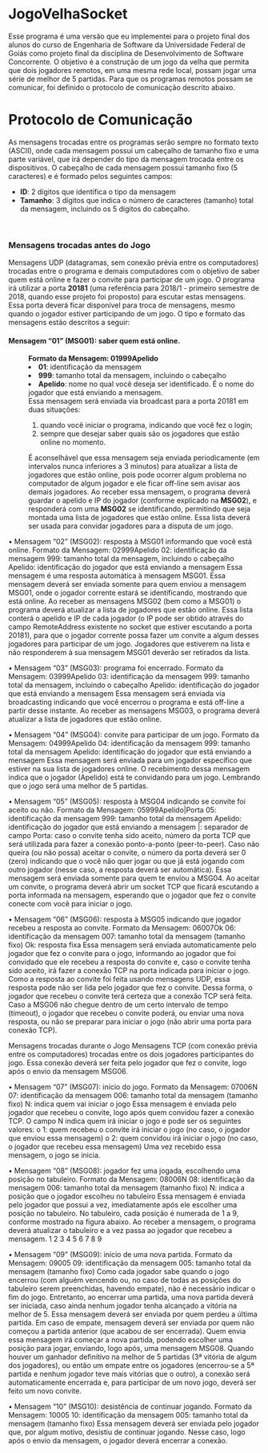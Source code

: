 # JogoVelhaSocket
Esse programa é uma versão que eu implementei para o projeto final dos alunos do curso de Engenharia de Software da Universidade Federal de Goiás como projeto final da disciplina de Desenvolvimento de Software Concorrente. O objetivo é a construção de um jogo da velha que permita que dois jogadores remotos, em uma mesma rede local, possam jogar uma série de melhor de 5 partidas. Para que os programas remotos possam se comunicar, foi definido o protocolo de comunicação descrito abaixo.
<br>
<h1>Protocolo de Comunicação</h1>
As mensagens trocadas entre os programas serão sempre no formato texto (ASCII), onde cada mensagem possui um cabeçalho de tamanho fixo e uma parte variável, que irá depender do tipo da mensagem trocada entre os dispositivos. O cabeçalho de cada mensagem possui tamanho fixo (5 caracteres) e é formado pelos seguintes campos:
<ul>
<li><b>ID</b>: 2 dígitos que identifica o tipo da mensagem</li>
<li><b>Tamanho</b>: 3 dígitos que indica o número de caracteres (tamanho) total da mensagem, incluindo os 5 dígitos do cabeçalho.</li>
</ul>
<br>
<h3>Mensagens trocadas antes do Jogo</h3>
Mensagens UDP (datagramas, sem conexão prévia entre os computadores) trocadas entre o programa e demais computadores com o objetivo de saber quem está online e fazer o convite para participar de um jogo. O programa irá utilizar a porta <b>20181</b> (uma referência para 2018/1 - primeiro semestre de 2018, quando esse projeto foi proposto) para escutar estas mensagens. Essa porta deverá ficar disponível para troca de mensagens, mesmo quando o jogador estiver participando de um jogo. O tipo e formato das mensagens estão descritos a seguir:
<br>
<dl>
<dt><h4>Mensagem “01” (MSG01): saber quem está online.</h4></dt>
<dd><b>Formato da Mensagem: 01999Apelido</b>
<nl>
<li><b>01</b>: identificação da mensagem</li>
<li><b>999</b>: tamanho total da mensagem, incluindo o cabeçalho</li>
<li><b>Apelido</b>: nome no qual você deseja ser identificado. É o nome do jogador que está enviando a mensagem.</li>
</ul></dd>
<dd>Essa mensagem será enviada via broadcast para a porta 20181 em duas situações:
<ol>
<li>quando você iniciar o programa, indicando que você fez o login;</li>
<li>sempre que desejar saber quais são os jogadores que estão online no momento.</li>
</ol>
É aconselhável que essa mensagem seja enviada periodicamente (em intervalos nunca inferiores a 3 minutos) para atualizar a lista de jogadores que estão online, pois pode ocorrer algum problema no computador de algum jogador e ele ficar off-line sem avisar aos demais jogadores. Ao receber essa mensagem, o programa deverá guardar o apelido e IP do jogador (conforme explicado na <b>MSG02</b>), e responderá com uma <b>MSG02</b> se identificando, permitindo que seja montada uma lista de jogadores que estão online. Essa lista deverá ser usada para convidar jogadores para a disputa de um jogo.
</dd>

•	Mensagem “02” (MSG02): resposta à MSG01 informando que você está online.
Formato da Mensagem: 02999Apelido
02: identificação da mensagem
999: tamanho total da mensagem, incluindo o cabeçalho
Apelido: identificação do jogador que está enviando a mensagem
Essa mensagem é uma resposta automática à mensagem MSG01. Essa mensagem deverá ser enviada somente para quem enviou a mensagem MSG01, onde o jogador corrente estará se identificando, mostrando que está online. Ao receber as mensagens MSG02 (bem como a MSG01) o programa deverá atualizar a lista de jogadores que estão online. Essa lista conterá o apelido e IP de cada jogador (o IP pode ser obtido através do campo RemoteAddress existente no socket que estiver escutando a porta 20181), para que o jogador corrente possa fazer um convite a algum desses jogadores para participar de um jogo. Jogadores que estiverem na lista e não responderem à sua mensagem MSG01 deverão ser retirados da lista.

•	Mensagem “03” (MSG03): programa foi encerrado.
Formato da Mensagem: 03999Apelido
03: identificação da mensagem
999: tamanho total da mensagem, incluindo o cabeçalho
Apelido: identificação do jogador que está enviando a mensagem
Essa mensagem será enviada via broadcasting indicando que você encerrou o programa e está off-line a partir desse instante. Ao receber as mensagens MSG03, o programa deverá atualizar a lista de jogadores que estão online.

•	Mensagem “04” (MSG04): convite para participar de um jogo.
Formato da Mensagem: 04999Apelido
04: identificação da mensagem
999: tamanho total da mensagem
Apelido: identificação do jogador que está enviando a mensagem
Essa mensagem será enviada para um jogador específico que estiver na sua lista de jogadores online. O recebimento dessa mensagem indica que o jogador (Apelido) está te convidando para um jogo. Lembrando que o jogo será uma melhor de 5 partidas.

•	Mensagem “05” (MSG05): resposta à MSG04 indicando se convite foi aceito ou não.
Formato da Mensagem: 05999Apelido|Porta
05: identificação da mensagem
999: tamanho total da mensagem
Apelido: identificação do jogador que está enviando a mensagem
|: separador de campo
Porta: caso o convite tenha sido aceito, número da porta TCP que será utilizada para fazer a conexão ponto-a-ponto (peer-to-peer). Caso não queira (ou não possa) aceitar o convite, o número da porta deverá ser 0 (zero) indicando que o você não quer jogar ou que já está jogando com outro jogador (nesse caso, a resposta deverá ser automática).
Essa mensagem será enviada somente para quem te enviou a MSG04. Ao aceitar um convite, o programa deverá abrir um socket TCP que ficará escutando a porta informada na mensagem, esperando que o jogador que fez o convite conecte com você para iniciar o jogo.

•	Mensagem “06” (MSG06): resposta à MSG05 indicando que jogador recebeu a resposta ao convite.
Formato da Mensagem: 06007Ok
06: identificação da mensagem
007: tamanho total da mensagem (tamanho fixo)
Ok: resposta fixa
Essa mensagem será enviada automaticamente pelo jogador que fez o convite para o jogo, informando ao jogador que foi convidado que ele recebeu a resposta do convite e, caso o convite tenha sido aceito, irá fazer a conexão TCP na porta indicada para iniciar o jogo. Como a resposta ao convite foi feita usando mensagens UDP, essa resposta pode não ser lida pelo jogador que fez o convite. Dessa forma, o jogador que recebeu o convite terá certeza que a conexão TCP será feita. Caso a MSG06 não chegue dentro de um certo intervalo de tempo (timeout), o jogador que recebeu o convite poderá, ou enviar uma nova resposta, ou não se preparar para iniciar o jogo (não abrir uma porta para conexão TCP).

Mensagens trocadas durante o Jogo
Mensagens TCP (com conexão prévia entre os computadores) trocadas entre os dois jogadores participantes do jogo. Essa conexão deverá ser feita pelo jogador que fez o convite, logo após o envio da mensagem MSG06.

•	Mensagem “07” (MSG07): início do jogo.
Formato da Mensagem: 07006N
07: identificação da mensagem
006: tamanho total da mensagem (tamanho fixo)
N: indica quem vai iniciar o jogo
Essa mensagem é enviada pelo jogador que recebeu o convite, logo após quem convidou fazer a conexão TCP. O campo N indica quem irá iniciar o jogo e pode ser os seguintes valores:
o	1: quem recebeu o convite irá iniciar o jogo (no caso, o jogador que enviou essa mensagem)
o	2: quem convidou irá iniciar o jogo (no caso, o jogador que recebeu essa mensagem)
Uma vez recebido essa mensagem, o jogo se inicia.

•	Mensagem “08” (MSG08): jogador fez uma jogada, escolhendo uma posição no tabuleiro.
Formato da Mensagem: 08006N
08: identificação da mensagem
006: tamanho total da mensagem (tamanho fixo)
N: indica a posição que o jogador escolheu no tabuleiro
Essa mensagem é enviada pelo jogador que possui a vez, imediatamente após ele escolher uma posição no tabuleiro. No tabuleiro, cada posição é numerada de 1 a 9, conforme mostrado na figura abaixo. Ao receber a mensagem, o programa deverá atualizar o tabuleiro e a vez passa ao jogador que recebeu a mensagem.
1	2	3
4	5	6
7	8	9


•	Mensagem “09” (MSG09): início de uma nova partida.
Formato da Mensagem: 09005
09: identificação da mensagem
005: tamanho total da mensagem (tamanho fixo)
Como cada jogador sabe quando o jogo encerrou (com alguém vencendo ou, no caso de todas as posições do tabuleiro serem preenchidas, havendo empate), não é necessário indicar o fim do jogo. Entretanto, ao encerrar uma partida, uma nova partida deverá ser iniciada, caso ainda nenhum jogador tenha alcançado a vitória na melhor de 5. Essa mensagem deverá ser enviada por quem perdeu a última partida. Em caso de empate, mensagem deverá ser enviada por quem não começou a partida anterior (que acabou de ser encerrada). Quem envia essa mensagem irá começar a nova partida, podendo escolher uma posição para jogar, enviando, logo após, uma mensagem MSG08. Quando houver um ganhador definitivo na melhor de 5 partidas (3ª vitória de algum dos jogadores), ou então um empate entre os jogadores (encerrou-se a 5ª partida e nenhum jogador teve mais vitórias que o outro), a conexão será automaticamente encerrada e, para participar de um novo jogo, deverá ser feito um novo convite.

•	Mensagem “10” (MSG10): desistência de continuar jogando.
Formato da Mensagem: 10005
10: identificação da mensagem
005: tamanho total da mensagem (tamanho fixo)
Essa mensagem deverá ser enviada pelo jogador que, por algum motivo, desistiu de continuar jogando. Nesse caso, logo após o envio da mensagem, o jogador deverá encerrar a conexão.
</dl>
